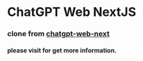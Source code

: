 # ChatGPT Web NextJS

### clone from [chatgpt-web-next](https://github.com/helianthuswhite/chatgpt-web-next)

#### please visit for get more information.